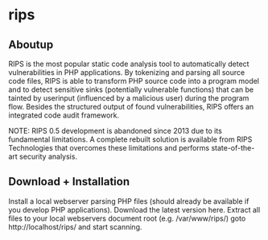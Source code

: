# rips

## Aboutup
RIPS is the most popular static code analysis tool to automatically detect vulnerabilities in PHP applications. By tokenizing and parsing all source code files, RIPS is able to transform PHP source code into a program model and to detect sensitive sinks (potentially vulnerable functions) that can be tainted by userinput (influenced by a malicious user) during the program flow. Besides the structured output of found vulnerabilities, RIPS offers an integrated code audit framework. 

NOTE: RIPS 0.5 development is abandoned since 2013 due to its fundamental limitations. A complete rebuilt solution is available from RIPS Technologies that overcomes these limitations and performs state-of-the-art security analysis.

## Download + Installation
Install a local webserver parsing PHP files (should already be available if you develop PHP applications).
Download the latest version here.
Extract all files to your local webservers document root (e.g. /var/www/rips/)
goto http://localhost/rips/ and start scanning.